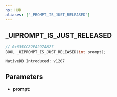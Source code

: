 ```yaml
---
ns: HUD
aliases: ["_PROMPT_IS_JUST_RELEASED"]
---
```

## _UIPROMPT_IS_JUST_RELEASED

```c
// 0x635CC82FA297A827
BOOL _UIPROMPT_IS_JUST_RELEASED(int prompt);
```

```
NativeDB Introduced: v1207
```

## Parameters
* **prompt**:
